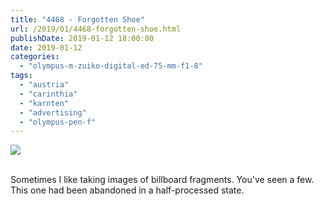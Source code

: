 ```yaml
---
title: "4468 - Forgotten Shoe"
url: /2019/01/4468-forgotten-shoe.html
publishDate: 2019-01-12 18:00:00
date: 2019-01-12
categories: 
  - "olympus-m-zuiko-digital-ed-75-mm-f1-8"
tags: 
  - "austria"
  - "carinthia"
  - "karnten"
  - "advertising"
  - "olympus-pen-f"
---
```

<div class="container">
<div class="center"><a target="_blank" href="https://d25zfm9zpd7gm5.cloudfront.net/1200x1200/2017/20170421_162808_lr.jpg"><img class="webfeedsFeaturedVisual" src="https://d25zfm9zpd7gm5.cloudfront.net/0600x0600/2017/20170421_162808_lr.jpg" /></a></div>
</div>
<br />

Sometimes I like taking images of billboard fragments. You've seen a
few. This one had been abandoned in a half-processed state.